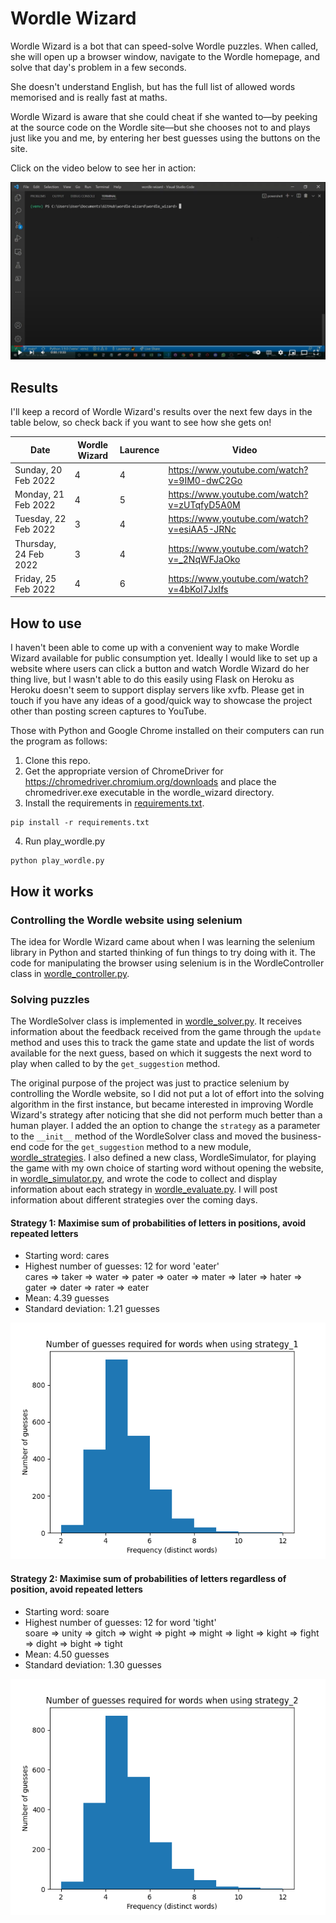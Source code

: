 # Wordle Wizard

Wordle Wizard is a bot that can speed-solve Wordle puzzles. When called, she will open up a browser window, navigate to the Wordle homepage, and solve that day's problem in a few seconds.

She doesn't understand English, but has the full list of allowed words memorised and is really fast at maths.

Wordle Wizard is aware that she could cheat if she wanted to—by peeking at the source code on the Wordle site—but she chooses not to and plays just like you and me, by entering her best guesses using the buttons on the site.

Click on the video below to see her in action:

<a href="https://www.youtube.com/watch?v=9IM0-dwC2Go"><img src="readme-img/youtube.PNG"></a>

## Results

I'll keep a record of Wordle Wizard's results over the next few days in the table below, so check back if you want to see how she gets on!

| Date | Wordle Wizard | Laurence | Video |
| ------------- | ------------- | ------------- | ------------- |
| Sunday, 20 Feb 2022  | 4 | 4 | https://www.youtube.com/watch?v=9IM0-dwC2Go
| Monday, 21 Feb 2022  | 4 | 5 | https://www.youtube.com/watch?v=zUTqfyD5A0M
| Tuesday, 22 Feb 2022 | 3 | 4 | https://www.youtube.com/watch?v=esiAA5-JRNc
| Thursday, 24 Feb 2022 | 3 | 4 | https://www.youtube.com/watch?v=_2NqWFJaOko
| Friday, 25 Feb 2022 | 4 | 6 | https://www.youtube.com/watch?v=4bKol7JxIfs

## How to use

I haven't been able to come up with a convenient way to make Wordle Wizard available for public consumption yet. Ideally I would like to set up a website where users can click a button and watch Wordle Wizard do her thing live, but I wasn't able to do this easily using Flask on Heroku as Heroku doesn't seem to support display servers like xvfb. Please get in touch if you have any ideas of a good/quick way to showcase the project other than posting screen captures to YouTube.

Those with Python and Google Chrome installed on their computers can run the program as follows:

1. Clone this repo.
2. Get the appropriate version of ChromeDriver for https://chromedriver.chromium.org/downloads and place the chromedriver.exe executable in the wordle_wizard directory.
3. Install the requirements in [requirements.txt](wordle_wizard/requirements.txt).
```
pip install -r requirements.txt
```
4. Run play_wordle.py
```
python play_wordle.py
```

## How it works

### Controlling the Wordle website using selenium

The idea for Wordle Wizard came about when I was learning the selenium library in Python and started thinking of fun things to try doing with it. The code for manipulating the browser using selenium is in the WordleController class in [wordle_controller.py](wordle_wizard/wordle_controller.py).

### Solving puzzles

The WordleSolver class is implemented in [wordle_solver.py](wordle_wizard/wordle_solver.py). It receives information about the feedback received from the game through the `update` method and uses this to track the game state and update the list of words available for the next guess, based on which it suggests the next word to play when called to by the `get_suggestion` method.

The original purpose of the project was just to practice selenium by controlling the Wordle website, so I did not put a lot of effort into the solving algorithm in the first instance, but became interested in improving Wordle Wizard's strategy after noticing that she did not perform much better than a human player. I added the an option to change the `strategy` as a parameter to the `__init__` method of the WordleSolver class and moved the business-end code for the `get_suggestion` method to a new module, [wordle_strategies](wordle_wizard/wordle_strategies.py). I also defined a new class, WordleSimulator, for playing the game with my own choice of starting word without opening the website, in [wordle_simulator.py](wordle_wizard/wordle_simulator.py), and wrote the code to collect and display information about each strategy in [wordle_evaluate.py](wordle_wizard/wordle_evaluate.py). I will post information about different strategies over the coming days.

#### Strategy 1: Maximise sum of probabilities of letters in positions, avoid repeated letters

- Starting word: cares
- Highest number of guesses: 12 for word 'eater'  
cares ⇒  taker ⇒  water ⇒  pater ⇒  oater ⇒  mater ⇒  later ⇒  hater ⇒  gater ⇒  dater ⇒  rater ⇒  eater
- Mean: 4.39 guesses
- Standard deviation: 1.21 guesses

<img src="wordle_wizard/evaluate/strategy_1.png"></img>

#### Strategy 2: Maximise sum of probabilities of letters regardless of position, avoid repeated letters

- Starting word: soare
- Highest number of guesses: 12 for word 'tight'  
soare ⇒  unity ⇒  gitch ⇒  wight ⇒  pight ⇒  might ⇒  light ⇒  kight ⇒  fight ⇒  dight ⇒  bight ⇒  tight
- Mean: 4.50 guesses
- Standard deviation: 1.30 guesses

<img src="wordle_wizard/evaluate/strategy_2.png">

